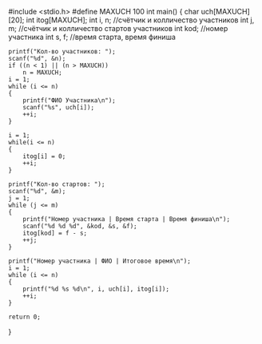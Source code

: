 #include <stdio.h>
#define MAXUCH 100
int main()
{
    char uch[MAXUCH][20];
    int itog[MAXUCH];
    int i, n; //счётчик и колличество участников
    int j, m; //счётчик и колличество стартов участников
    int kod; //номер участника
    int s, f; //время старта, время финиша
    
    printf("Кол-во участников: ");
    scanf("%d", &n);
    if ((n < 1) || (n > MAXUCH))
        n = MAXUCH;
    i = 1;
    while (i <= n)
    {
        printf("ФИО Участника\n");
        scanf("%s", uch[i]);
        ++i;
    }
    
    i = 1;
    while(i <= n)
    {
        itog[i] = 0;
        ++i;
    }
    
    printf("Кол-во стартов: ");
    scanf("%d", &m);
    j = 1;
    while (j <= m)
    {
        printf("Номер участника | Время старта | Время финиша\n");
        scanf("%d %d %d", &kod, &s, &f);
        itog[kod] = f - s;
        ++j;
    }
    
    printf("Номер участника | ФИО | Итоговое время\n");
    i = 1;
    while (i <= n)
    {
        printf("%d %s %d\n", i, uch[i], itog[i]);
        ++i;
    }

    return 0;
}

